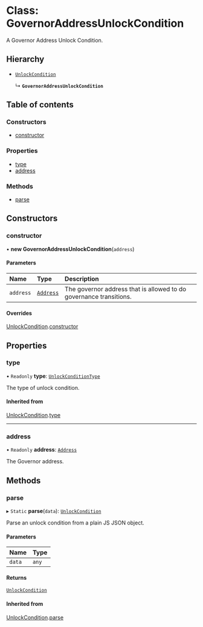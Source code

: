 # Class: GovernorAddressUnlockCondition

A Governor Address Unlock Condition.

## Hierarchy

- [`UnlockCondition`](UnlockCondition.md)

  ↳ **`GovernorAddressUnlockCondition`**

## Table of contents

### Constructors

- [constructor](GovernorAddressUnlockCondition.md#constructor)

### Properties

- [type](GovernorAddressUnlockCondition.md#type)
- [address](GovernorAddressUnlockCondition.md#address)

### Methods

- [parse](GovernorAddressUnlockCondition.md#parse)

## Constructors

### constructor

• **new GovernorAddressUnlockCondition**(`address`)

#### Parameters

| Name | Type | Description |
| :------ | :------ | :------ |
| `address` | [`Address`](Address.md) | The governor address that is allowed to do governance transitions. |

#### Overrides

[UnlockCondition](UnlockCondition.md).[constructor](UnlockCondition.md#constructor)

## Properties

### type

• `Readonly` **type**: [`UnlockConditionType`](../enums/UnlockConditionType.md)

The type of unlock condition.

#### Inherited from

[UnlockCondition](UnlockCondition.md).[type](UnlockCondition.md#type)

___

### address

• `Readonly` **address**: [`Address`](Address.md)

The Governor address.

## Methods

### parse

▸ `Static` **parse**(`data`): [`UnlockCondition`](UnlockCondition.md)

Parse an unlock condition from a plain JS JSON object.

#### Parameters

| Name | Type |
| :------ | :------ |
| `data` | `any` |

#### Returns

[`UnlockCondition`](UnlockCondition.md)

#### Inherited from

[UnlockCondition](UnlockCondition.md).[parse](UnlockCondition.md#parse)
